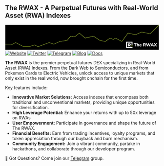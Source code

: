 ## **The RWAX** - A Perpetual Futures with Real-World Asset (RWA) Indexes

![banner](/assets/banner.webp)
<span align="center">
[![Website](https://img.shields.io/badge/therwax.com-green)](https://therwax.com/)
[![Twitter](https://img.shields.io/badge/Twitter-green?logo=twitter&logoColor=white)](https://twitter.com/The_RWAX)
[![Telegram](https://img.shields.io/badge/Telegram-green?logo=telegram&logoColor=white)](https://t.me/therwax)
[![Blog](https://img.shields.io/badge/Medium-green?logo=medium&logoColor=white)](https://medium.com/@TheRWAX)
[![Docs](https://img.shields.io/badge/docs-green?logo=gitbook&logoColor=white)](https://therwax.gitbook.io/rwax-docs/)
</span>

**The RWAX** is the premier perpetual futures DEX specializing in Real-World Asset (RWA) Indexes. From the Dark Web to Semiconductors, and from Pokemon Cards to Electric Vehicles, unlock access to unique markets that only exist in the real world, now brought onchain for the first time.

<!-- ### **Our Vision**

At The RWAX, we are redefining DeFi by bringing diverse RWA markets onchain. Our mission is to redefine the landscape of asset trading in DeFi through innovation and a commitment to our users' financial growth and protection. -->

Key features include:

- **Innovative Market Solutions:** Access indexes that encompass both traditional and unconventional markets, providing unique opportunities for diversification.
- **High Leverage Potential:** Enhance your returns with up to 50x leverage on RWAs
- **User Empowerment:** Participate in governance and shape the future of The RWAX.
- **Financial Benefits:** Earn from trading incentives, loyalty programs, and token appreciation through our buyback and burn mechanism.
- **Community Engagement:** Join a vibrant community, partake in hackathons, and collaborate through our developer program.

💬 Got Questions? Come join our [Telegram](https://t.me/therwax) group.
